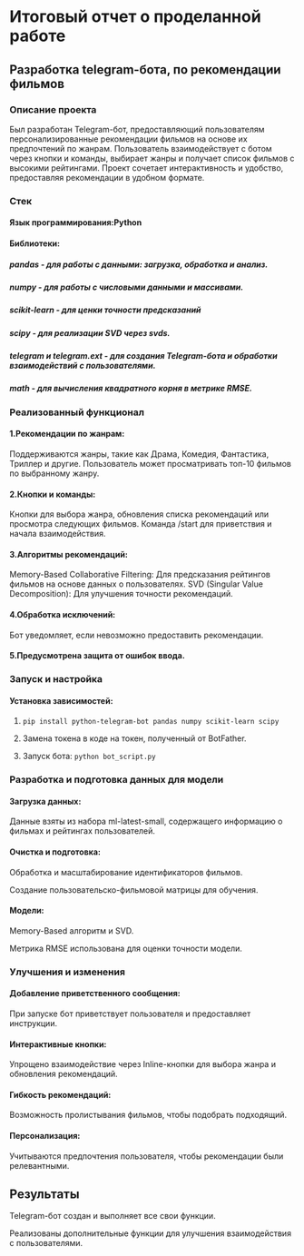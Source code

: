 # Итоговый отчет о проделанной работе

## Разработка telegram-бота, по рекомендации фильмов

### Описание проекта

Был разработан Telegram-бот, предоставляющий пользователям персонализированные рекомендации фильмов на основе их предпочтений по жанрам. Пользователь взаимодействует с ботом через кнопки и команды, выбирает жанры и получает список фильмов с высокими рейтингами. Проект сочетает интерактивность и удобство, предоставляя рекомендации в удобном формате.

### Стек

#### Язык программирования:Python
#### Библиотеки:
##### pandas - для работы с данными: загрузка, обработка и анализ.
##### numpy - для работы с числовыми данными и массивами.
##### scikit-learn - для ценки точности предсказаний
##### scipy - для реализации SVD через svds.
##### telegram и telegram.ext - для создания Telegram-бота и обработки взаимодействий с пользователями.
##### math - для вычисления квадратного корня в метрике RMSE.
### Реализованный функционал
#### 1.Рекомендации по жанрам:

Поддерживаются жанры, такие как Драма, Комедия, Фантастика, Триллер и другие.
Пользователь может просматривать топ-10 фильмов по выбранному жанру.
#### 2.Кнопки и команды:

Кнопки для выбора жанра, обновления списка рекомендаций или просмотра следующих фильмов.
Команда /start для приветствия и начала взаимодействия.
#### 3.Алгоритмы рекомендаций:

Memory-Based Collaborative Filtering: Для предсказания рейтингов фильмов на основе данных о пользователях.
SVD (Singular Value Decomposition): Для улучшения точности рекомендаций.
#### 4.Обработка исключений:

Бот уведомляет, если невозможно предоставить рекомендации.
#### 5.Предусмотрена защита от ошибок ввода.

### Запуск и настройка
#### Установка зависимостей:
1. ` pip install python-telegram-bot pandas numpy scikit-learn scipy `

2. Замена токена в коде на токен, полученный от BotFather.
   
3. Запуск бота:
`python bot_script.py`

### Разработка и подготовка данных для модели
#### Загрузка данных:

Данные взяты из набора ml-latest-small, содержащего информацию о фильмах и рейтингах пользователей.
#### Очистка и подготовка:

Обработка и масштабирование идентификаторов фильмов.

Создание пользовательско-фильмовой матрицы для обучения.
#### Модели:

Memory-Based алгоритм и SVD.

Метрика RMSE использована для оценки точности модели.

### Улучшения и изменения
#### Добавление приветственного сообщения:

При запуске бот приветствует пользователя и предоставляет инструкции.

#### Интерактивные кнопки:
Упрощено взаимодействие через Inline-кнопки для выбора жанра и обновления рекомендаций.
#### Гибкость рекомендаций:

Возможность пролистывания фильмов, чтобы подобрать подходящий.
#### Персонализация:

Учитываются предпочтения пользователя, чтобы рекомендации были релевантными.


## Результаты
Telegram-бот создан и выполняет все свои функции.

Реализованы дополнительные функции для улучшения взаимодействия с пользователями.
